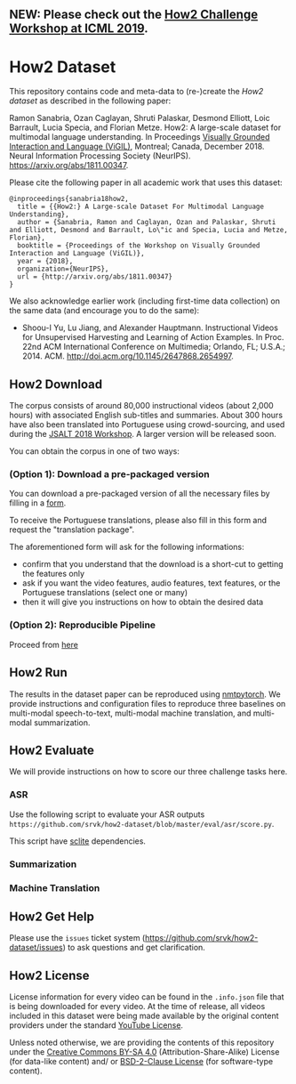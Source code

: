 ## NEW: Please check out the [How2 Challenge Workshop at ICML 2019](https://srvk.github.io/how2-challenge/).

# How2 Dataset
This repository contains code and meta-data to (re-)create the *How2 dataset* as described in the following paper:

Ramon Sanabria, Ozan Caglayan, Shruti Palaskar, Desmond Elliott, Loic Barrault, Lucia Specia, and Florian Metze. How2: A large-scale dataset for multimodal language understanding. In Proceedings [Visually Grounded Interaction and Language (ViGIL)](https://nips2018vigil.github.io), Montreal; Canada, December 2018. Neural Information Processing Society (NeurIPS). https://arxiv.org/abs/1811.00347.

Please cite the following paper in all academic work that uses this dataset:
```
@inproceedings{sanabria18how2,
  title = {{How2:} A Large-scale Dataset For Multimodal Language Understanding},
  author = {Sanabria, Ramon and Caglayan, Ozan and Palaskar, Shruti and Elliott, Desmond and Barrault, Lo\"ic and Specia, Lucia and Metze, Florian},
  booktitle = {Proceedings of the Workshop on Visually Grounded Interaction and Language (ViGIL)},
  year = {2018},
  organization={NeurIPS},
  url = {http://arxiv.org/abs/1811.00347}
}
```

We also acknowledge earlier work (including first-time data collection) on the same data (and encourage you to do the same):

 - Shoou-I Yu, Lu Jiang, and Alexander Hauptmann. Instructional Videos for Unsupervised Harvesting and Learning of Action Examples. In Proc. 22nd ACM International Conference on Multimedia; Orlando, FL; U.S.A.; 2014. ACM. http://doi.acm.org/10.1145/2647868.2654997.



## How2 Download
The corpus consists of around 80,000 instructional videos (about 2,000 hours) with associated English sub-titles and summaries. About 300 hours have also been translated into Portuguese using crowd-sourcing, and used during the [JSALT 2018 Workshop](https://www.clsp.jhu.edu/workshops/18-workshop/grounded-sequence-sequence-transduction). A larger version will be released soon.

You can obtain the corpus in one of two ways:

### (Option 1): Download a pre-packaged version

You can download a pre-packaged version of all the necessary files by filling in a [form](https://docs.google.com/forms/d/e/1FAIpQLSfW2i8UnjuoH2KKSU0BvcKRbhnk_vL3HcNlM0QLsJGb_UEDVQ/viewform?usp=pp_url).

To receive the Portuguese translations, please also fill in this form and request the "translation package".

The aforementioned form will ask for the following informations:

- confirm that you understand that the download is a short-cut to getting the features only
- ask if you want the video features, audio features, text features, or the Portuguese translations (select one or many)
- then it will give you instructions on how to obtain the desired data

### (Option 2): Reproducible Pipeline

Proceed from [here](/reproduce/300h/README.md)

## How2 Run
The results in the dataset paper can be reproduced using [nmtpytorch](https://github.com/lium-lst/nmtpytorch).
We provide instructions and configuration files to reproduce three baselines on multi-modal speech-to-text, multi-modal machine translation, and multi-modal summarization.

## How2 Evaluate
We will provide instructions on how to score our three challenge tasks here.

### ASR

Use the following script to evaluate your ASR outputs `https://github.com/srvk/how2-dataset/blob/master/eval/asr/score.py`.

This script have [sclite](http://www1.icsi.berkeley.edu/Speech/docs/sctk-1.2/sclite.html) dependencies.

### Summarization

### Machine Translation


## How2 Get Help
Please use the `issues` ticket system (https://github.com/srvk/how2-dataset/issues) to ask questions and get clarification.

## How2 License
License information for every video can be found in the `.info.json` file that is being downloaded for every video.
At the time of release, all videos included in this dataset were being made available by the original content providers under the standard [YouTube License](https://www.youtube.com/static?template=terms).

Unless noted otherwise, we are providing the contents of this repository under the [Creative Commons BY-SA 4.0](https://creativecommons.org/licenses/by-sa/4.0/) (Attribution-Share-Alike) License (for data-like content) and/ or [BSD-2-Clause License](https://opensource.org/licenses/BSD-2-Clause) (for software-type content).

